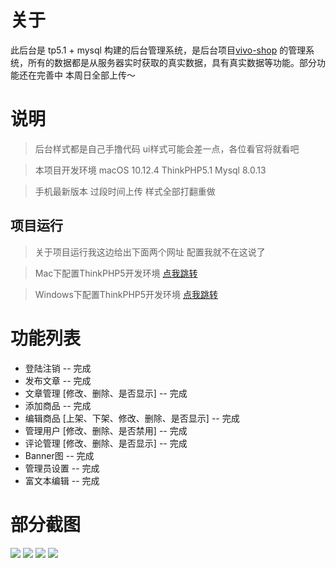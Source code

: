 
# 关于

此后台是 tp5.1 + mysql 构建的后台管理系统，是后台项目[vivo-shop](https://github.com/Mynameisfwk/vivo-shop) 的管理系统，所有的数据都是从服务器实时获取的真实数据，具有真实数据等功能。部分功能还在完善中 本周日全部上传～


# 说明

>  后台样式都是自己手撸代码 ui样式可能会差一点，各位看官将就看吧

>  本项目开发环境 macOS 10.12.4  ThinkPHP5.1 Mysql 8.0.13

> 手机最新版本 过段时间上传 样式全部打翻重做


## 项目运行

>  关于项目运行我这边给出下面两个网址 配置我就不在这说了

>  Mac下配置ThinkPHP5开发环境 [点我跳转](https://blog.csdn.net/weixin_34087301/article/details/87062516)

> Windows下配置ThinkPHP5开发环境 [点我跳转](https://blog.csdn.net/admin1008611/article/details/78558557)


# 功能列表

- 登陆注销 -- 完成
- 发布文章 -- 完成
- 文章管理 [修改、删除、是否显示] -- 完成
- 添加商品 -- 完成
- 编辑商品 [上架、下架、修改、删除、是否显示] -- 完成
- 管理用户 [修改、删除、是否禁用] -- 完成
- 评论管理 [修改、删除、是否显示] -- 完成
- Banner图 -- 完成
- 管理员设置 -- 完成
- 富文本编辑 -- 完成


# 部分截图
<img src="https://github.com/Mynameisfwk/tp5-vivo-admin/blob/master/public/static/h1.png"/>

<img src="https://github.com/Mynameisfwk/tp5-vivo-admin/blob/master/public/static/h2.png"/>

<img src="https://github.com/Mynameisfwk/tp5-vivo-admin/blob/master/public/static/h3.png"/>

<img src="https://github.com/Mynameisfwk/tp5-vivo-admin/blob/master/public/static/h4.png"/>
